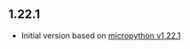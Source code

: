## 1.22.1

- Initial version based on [micropython v1.22.1](https://github.com/micropython/micropython/tree/v1.22.1)

